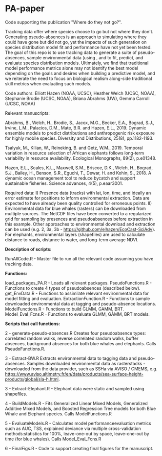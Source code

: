 # PA-paper

Code supporting the publication "Where do they not go?". 

Tracking data offer where species choose to go but not where they don't. Generating pseudo-absences is an approach to simulating where they could have gone but did not go, yet the impacts of such generation on species distribution model fit and performance have not yet been tested. The goal of this repo is to use tracking data to generate a suite of pseudo-absences, sample environmental data (using , and to fit, predict, and evaluate species distribution models. Ultimately, we find that traditional model performance metrics alone may not identify the best model depending on the goals and desires when building a predictive model, and we reiterate the need to focus on biological realism along-side traditional skill metrics when evaluating such models.

Code authors: Elliott Hazen (NOAA, UCSC), Heather Welch (UCSC, NOAA), Stephanie Brodie (UCSC, NOAA), Briana Abrahms (UW), Gemma Carroll (UCSC, NOAA)

Relevant manuscripts:

Abrahms, B., Welch, H., Brodie, S., Jacox, M.G., Becker, E.A., Bograd, S.J., Irvine, L.M., Palacios, D.M., Mate, B.R. and Hazen, E.L., 2019. Dynamic ensemble models to predict distributions and anthropogenic risk exposure for highly mobile species. Diversity and Distributions, 25(8), pp.1182-1193.

Tsalyuk, M., Kilian, W., Reineking, B. and Getz, W.M., 2019. Temporal variation in resource selection of African elephants follows long‐term variability in resource availability. Ecological Monographs, 89(2), p.e01348.

Hazen, E.L., Scales, K.L., Maxwell, S.M., Briscoe, D.K., Welch, H., Bograd, S.J., Bailey, H., Benson, S.R., Eguchi, T., Dewar, H. and Kohin, S., 2018. A dynamic ocean management tool to reduce bycatch and support sustainable fisheries. Science advances, 4(5), p.eaar3001.

Required data: 
I) Presence data (tracks) with lat, lon, time, and ideally an error estimate for positions to inform environmental extraction. Data are expected to have already been quality controlled for erroneous points. 
II) Environmental data for blue whales (rasters) can be downloaded from multiple sources. The NetCDF files have been converted to a regularized grid for sampling by presences and pseudoabsences before extraction in this example. Other approaches to environmental download and extraction can be used (e.g. 2, 3a, 3b - https://github.com/elhazen/EcoCast-SciAdv).
For elephants, environmental layers (shapefiles) are used to calculate distance to roads, distance to water, and long-term average NDVI. 

**Description of scripts:**

RunAllCode.R - Master file to run all the relevant code assuming you have tracking data.

**Functions:** 

load_packages_PA.R - Loads all relevant packages.
PseudoFunctions.R - Functions to create 4 types of pseudoabsences (described below).
get_EnvData.R - Functions to assimilate relevant environmental data for model fitting and evaluation.
ExtractionFunction.R - Functions to sample downloaded environmental data at tagging and pseudo-absence locations.
ModelFunctions.R - Functions to build GLMM, GAMM, BRT.
Model_Eval_Fcns.R - Functions to evaluate GLMM, GAMM, BRT models.

**Scripts that call functions:** 

2 - generate-pseudo-absences.R Creates four pseudoabsence types: correlated random walks, reverse correlated random walks, buffer absences, background absences for both blue whales and elephants. Calls PseudoFunctions.R.

3 - Extract-BW.R Extracts environmental data to tagging data and pseudo-absences. Samples downloaded environmental data as rasterstacks - downloaded from the data provider, such as SSHa via AVISO / CMEMS, e.g. https://www.aviso.altimetry.fr/en/data/products/sea-surface-height-products/global/sla-h.html. 

3 - Extract-Elephant.R - Elephant data were static and sampled using shapefiles.

4 - BuildModels.R - Fits Generalized Linear Mixed Models, Generalized Additive Mixed Models, and Boosted Regression Tree models for both Blue Whale and Elephant species. Calls ModelFunctions.R

5 - EvaluateModels.R - Calculates model performanceevaluation metrics such as AUC, TSS, explained deviance via multiple cross-validation methods:statistics for 100%, leave-one-out by space, leave-one-out by time (for blue whales). Calls Model_Eval_Fcns.R

6 - FinalFigs.R - Code to support creating final figures for the manuscript. 


